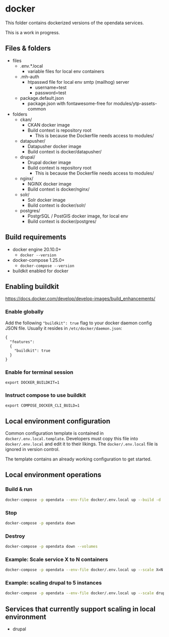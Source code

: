 # docker

This folder contains dockerized versions of the opendata services.

This is a work in progress.

## Files & folders

* files
  * .env.*.local
    * variable files for local env containers
  * .mh-auth
    * htpasswd file for local env smtp (mailhog) server
      * username=test
      * password=test
  * package.default.json
    * package.json with fontawesome-free for modules/ytp-assets-common
* folders
  * ckan/
    * CKAN docker image
    * Build context is repository root
      * This is because the Dockerfile needs access to modules/
  * datapusher/
    * Datapusher docker image
    * Build context is docker/datapusher/
  * drupal/
    * Drupal docker image
    * Build context is repository root
      * This is because the Dockerfile needs access to modules/
  * nginx/
    * NGINX docker image
    * Build context is docker/nginx/
  * solr/
    * Solr docker image
    * Build context is docker/solr/
  * postgres/
    * PostgrSQL / PostGIS docker image, for local env
    * Build context is docker/postgres/

## Build requirements

* docker engine 20.10.0+
  * `docker --version`
* docker-compose 1.25.0+
  * `docker-compose --version`
* buildkit enabled for docker

## Enabling buildkit

https://docs.docker.com/develop/develop-images/build_enhancements/

### Enable globally

Add the following `"buildkit": true` flag to your docker daemon config JSON file. Usually it resides in `/etc/docker/daemon.json`:
```
{
  "features":
  {
    "buildkit": true
  }
}
```

### Enable for terminal session

```
export DOCKER_BUILDKIT=1
```

### Instruct compose to use buildkit

```
export COMPOSE_DOCKER_CLI_BUILD=1
```

## Local environment configuration

Common configuration template is contained in `docker/.env.local.template`. Developers must copy this file into `docker/.env.local` and edit it to their likings. The `docker/.env.local` file is ignored in version control.

The template contains an already working configuration to get started.

## Local environment operations

### Build & run
```bash
docker-compose -p opendata --env-file docker/.env.local up --build -d
```

### Stop
```bash
docker-compose -p opendata down
```

### Destroy
```bash
docker-compose -p opendata down --volumes
```

### Example: Scale service X to N containers
```bash
docker-compose -p opendata --env-file docker/.env.local up --scale X=N -d
```

### Example: scaling drupal to 5 instances
```bash
docker-compose -p opendata --env-file docker/.env.local up --scale drupal=5 -d
```

## Services that currently support scaling in local environment

* drupal
